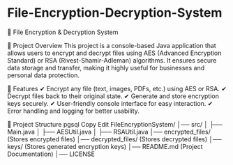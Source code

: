 # File-Encryption-Decryption-System

🔐 File Encryption & Decryption System


📜 Project Overview
This project is a console-based Java application that allows users to encrypt and decrypt files using AES (Advanced Encryption Standard) or RSA (Rivest-Shamir-Adleman) algorithms. It ensures secure data storage and transfer, making it highly useful for businesses and personal data protection.

📌 Features
✔ Encrypt any file (text, images, PDFs, etc.) using AES or RSA.
✔ Decrypt files back to their original state.
✔ Generate and store encryption keys securely.
✔ User-friendly console interface for easy interaction.
✔ Error handling and logging for better usability.

📌 Project Structure
pgsql
Copy
Edit
FileEncryptionSystem/
│── src/
│   ├── Main.java
│   ├── AESUtil.java
│   ├── RSAUtil.java
│── encrypted_files/ (Stores encrypted files)
│── decrypted_files/ (Stores decrypted files)
│── keys/ (Stores generated encryption keys)
│── README.md (Project Documentation)
│── LICENSE

